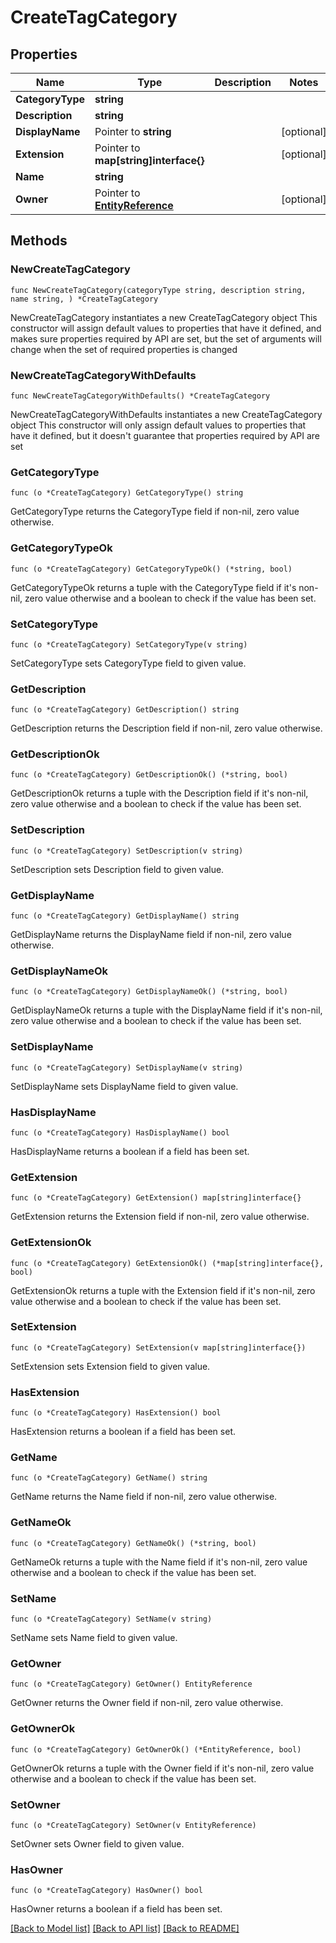 # CreateTagCategory

## Properties

Name | Type | Description | Notes
------------ | ------------- | ------------- | -------------
**CategoryType** | **string** |  | 
**Description** | **string** |  | 
**DisplayName** | Pointer to **string** |  | [optional] 
**Extension** | Pointer to **map[string]interface{}** |  | [optional] 
**Name** | **string** |  | 
**Owner** | Pointer to [**EntityReference**](EntityReference.md) |  | [optional] 

## Methods

### NewCreateTagCategory

`func NewCreateTagCategory(categoryType string, description string, name string, ) *CreateTagCategory`

NewCreateTagCategory instantiates a new CreateTagCategory object
This constructor will assign default values to properties that have it defined,
and makes sure properties required by API are set, but the set of arguments
will change when the set of required properties is changed

### NewCreateTagCategoryWithDefaults

`func NewCreateTagCategoryWithDefaults() *CreateTagCategory`

NewCreateTagCategoryWithDefaults instantiates a new CreateTagCategory object
This constructor will only assign default values to properties that have it defined,
but it doesn't guarantee that properties required by API are set

### GetCategoryType

`func (o *CreateTagCategory) GetCategoryType() string`

GetCategoryType returns the CategoryType field if non-nil, zero value otherwise.

### GetCategoryTypeOk

`func (o *CreateTagCategory) GetCategoryTypeOk() (*string, bool)`

GetCategoryTypeOk returns a tuple with the CategoryType field if it's non-nil, zero value otherwise
and a boolean to check if the value has been set.

### SetCategoryType

`func (o *CreateTagCategory) SetCategoryType(v string)`

SetCategoryType sets CategoryType field to given value.


### GetDescription

`func (o *CreateTagCategory) GetDescription() string`

GetDescription returns the Description field if non-nil, zero value otherwise.

### GetDescriptionOk

`func (o *CreateTagCategory) GetDescriptionOk() (*string, bool)`

GetDescriptionOk returns a tuple with the Description field if it's non-nil, zero value otherwise
and a boolean to check if the value has been set.

### SetDescription

`func (o *CreateTagCategory) SetDescription(v string)`

SetDescription sets Description field to given value.


### GetDisplayName

`func (o *CreateTagCategory) GetDisplayName() string`

GetDisplayName returns the DisplayName field if non-nil, zero value otherwise.

### GetDisplayNameOk

`func (o *CreateTagCategory) GetDisplayNameOk() (*string, bool)`

GetDisplayNameOk returns a tuple with the DisplayName field if it's non-nil, zero value otherwise
and a boolean to check if the value has been set.

### SetDisplayName

`func (o *CreateTagCategory) SetDisplayName(v string)`

SetDisplayName sets DisplayName field to given value.

### HasDisplayName

`func (o *CreateTagCategory) HasDisplayName() bool`

HasDisplayName returns a boolean if a field has been set.

### GetExtension

`func (o *CreateTagCategory) GetExtension() map[string]interface{}`

GetExtension returns the Extension field if non-nil, zero value otherwise.

### GetExtensionOk

`func (o *CreateTagCategory) GetExtensionOk() (*map[string]interface{}, bool)`

GetExtensionOk returns a tuple with the Extension field if it's non-nil, zero value otherwise
and a boolean to check if the value has been set.

### SetExtension

`func (o *CreateTagCategory) SetExtension(v map[string]interface{})`

SetExtension sets Extension field to given value.

### HasExtension

`func (o *CreateTagCategory) HasExtension() bool`

HasExtension returns a boolean if a field has been set.

### GetName

`func (o *CreateTagCategory) GetName() string`

GetName returns the Name field if non-nil, zero value otherwise.

### GetNameOk

`func (o *CreateTagCategory) GetNameOk() (*string, bool)`

GetNameOk returns a tuple with the Name field if it's non-nil, zero value otherwise
and a boolean to check if the value has been set.

### SetName

`func (o *CreateTagCategory) SetName(v string)`

SetName sets Name field to given value.


### GetOwner

`func (o *CreateTagCategory) GetOwner() EntityReference`

GetOwner returns the Owner field if non-nil, zero value otherwise.

### GetOwnerOk

`func (o *CreateTagCategory) GetOwnerOk() (*EntityReference, bool)`

GetOwnerOk returns a tuple with the Owner field if it's non-nil, zero value otherwise
and a boolean to check if the value has been set.

### SetOwner

`func (o *CreateTagCategory) SetOwner(v EntityReference)`

SetOwner sets Owner field to given value.

### HasOwner

`func (o *CreateTagCategory) HasOwner() bool`

HasOwner returns a boolean if a field has been set.


[[Back to Model list]](../README.md#documentation-for-models) [[Back to API list]](../README.md#documentation-for-api-endpoints) [[Back to README]](../README.md)


